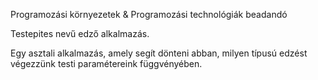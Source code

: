 Programozási környezetek & Programozási technológiák beadandó

Testepites nevű edző alkalmazás.

Egy asztali alkalmazás, amely segít dönteni abban, milyen típusú edzést végezzünk testi paramétereink függvényében.
